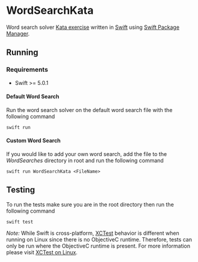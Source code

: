 # WordSearchKata

Word search solver [Kata exercise](https://github.com/PillarTechnology/kata-word-search) written in [Swift](https://swift.org) using [Swift Package Manager](https://github.com/apple/swift-package-manager).

## Running

### Requirements
- Swift >= 5.0.1

#### Default Word Search
Run the word search solver on the default word search file with the following command

`swift run`

#### Custom Word Search
If you would like to add your own word search, add the file to the *WordSearches* directory in root and run the following command

`swift run WordSearchKata <FileName>`

## Testing

To run the tests make sure you are in the root directory then run the following command

`swift test`

*Note:* While Swift is cross-platform, [XCTest](https://developer.apple.com/documentation/xctest) behavior is different when running on Linux since there is no ObjectiveC runtime. Therefore, tests can only be run where the ObjectiveC runtime is present. For more information please visit [XCTest on Linux](https://oleb.net/blog/2017/03/keeping-xctest-in-sync/).
